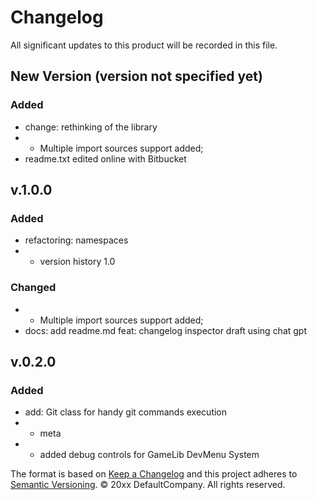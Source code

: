 # Changelog
All significant updates to this product will be recorded in this file.


## New Version (version not specified yet)

### Added

- change: rethinking of the library
- * Multiple import sources support added;
- readme.txt edited online with Bitbucket


## v.1.0.0

### Added

- refactoring: namespaces
- * version history 1.0

### Changed

- * Multiple import sources support added;
- docs: add readme.md
feat: changelog inspector draft using chat gpt


## v.0.2.0

### Added

- add: Git class for handy git commands execution
- * meta
- + added debug controls for GameLib DevMenu System

The format is based on [Keep a Changelog](https://keepachangelog.com) and this project adheres to [Semantic Versioning](https://semver.org).
© 20xx DefaultCompany. All rights reserved.
